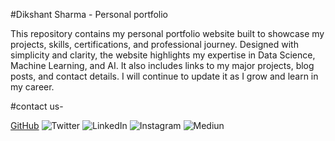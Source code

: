 #Dikshant Sharma - Personal portfolio

This repository contains my personal portfolio website built to showcase my projects, skills, certifications, and professional journey. Designed with simplicity and clarity, the website highlights my expertise in Data Science, Machine Learning, and AI. It also includes links to my major projects, blog posts, and contact details. I will continue to update it as I grow and learn in my career.

#contact us-

[GitHub](https://github.com/pandit-dikshant-sharma)
![Twitter](https://x.com/dikshant9528)
![LinkedIn ](https://www.linkedin.com/in/panditdikshantsharma/)
![Instagram ](https://www.instagram.com/pandit_dikshant_sharma/)
![Mediun ](https://pandit-dikshant-sharma.medium.com/)







